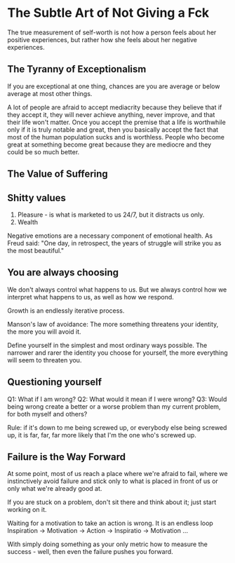 # The Subtle Art of Not Giving a Fck

The true measurement of self-worth is not how a person feels about her positive experiences, but rather how she feels about her negative experiences.

## The Tyranny of Exceptionalism

If you are exceptional at one thing, chances are you are average or below average at most other things.

A lot of people are afraid to accept mediacrity because they believe that if they accept it, they will never achieve anything, never improve, and that their life won't matter. Once you accept the premise that a life is worthwhile only if it is truly notable and great, then you basically accept the fact that most of the human population sucks and is worthless. People who become great at something become great because they are mediocre and they could be so much better.

## The Value of Suffering

## Shitty values

1. Pleasure - is what is marketed to us 24/7, but it distracts us only.
2. Wealth

Negative emotions are a necessary component of emotional health. As Freud said: "One day, in retrospect, the years of struggle will strike you as the most beautiful."

## You are always choosing

We don't always control what happens to us. But we always control how we interpret what happens to us, as well as how we respond.

Growth is an endlessly iterative process.

Manson's law of avoidance: The more something threatens your identity, the more you will avoid it.

Define yourself in the simplest and most ordinary ways possible. The narrower and rarer the identity you choose for yourself, the more everything will seem to threaten you.

## Questioning yourself

Q1: What if I am wrong?
Q2: What would it mean if I were wrong?
Q3: Would being wrong create a better or a worse problem than my current problem, for both myself and others?

Rule: if it's down to me being screwed up, or everybody else being screwed up, it is far, far, far more likely that I'm the one who's screwed up.

## Failure is the Way Forward

At some point, most of us reach a place where we're afraid to fail, where we instinctively avoid failure and stick only to what is placed in front of us or only what we're already good at.

If you are stuck on a problem, don't sit there and think about it; just start working on it.

Waiting for a motivation to take an action is wrong. It is an endless loop Inspiration -> Motivation -> Action -> Inspiratio -> Motivation ...

With simply doing something as your only metric how to measure the success - well, then even the failure pushes you forward.
